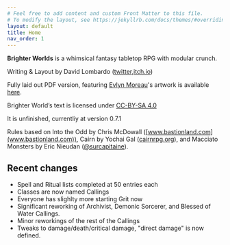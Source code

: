 ```yaml
---
# Feel free to add content and custom Front Matter to this file.
# To modify the layout, see https://jekyllrb.com/docs/themes/#overriding-theme-defaults
layout: default
title: Home
nav_order: 1
---
```

**Brighter Worlds** is a whimsical fantasy tabletop RPG with modular crunch.

Writing & Layout by David Lombardo ([twitter](https://twitter.com/AwkwardTurtle42),[itch.io](https://awkwardturtle.itch.io/))

Fully laid out PDF version, featuring [Evlyn Moreau](https://www.patreon.com/evlynmoreau)'s artwork is available [here](https://awkwardturtle.itch.io/brighter-worlds).

Brighter World’s text is licensed under [CC-BY-SA 4.0](https://creativecommons.org/licenses/by-sa/4.0/)

It is unfinished, currentliy at version 0.7.1

Rules based on Into the Odd by Chris McDowall ([www.bastionland.com](www.bastionland.com)), Cairn by Yochai Gal ([cairnrpg.org](cairnrpg.org])), and Macciato Monsters by Eric Nieudan ([@surcapitaine](https://twitter.com/surcapitaine)).

## Recent changes
 * Spell and Ritual lists completed at 50 entries each
 * Classes are now named Callings
 * Everyone has slighlty more starting Grit now
 * Significant reworking of Archivist, Demonic Sorcerer, and Blessed of Water Callings.
 * Minor reworkings of the rest of the Callings
 * Tweaks to damage/death/critical damage, "direct damage" is now defined.